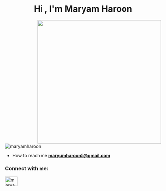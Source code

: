 <h1 align="center">Hi , I'm Maryam Haroon</h1>
<img align="right" width="400" src="https://miro.medium.com/max/1400/1*qdAW1TjCN57h1lbuuzvchg.gif">
<p align="left"> <img src="https://komarev.com/ghpvc/?username=maryamharoon&label=Profile%20views&color=0e75b6&style=flat" alt="maryamharoon" /> </p>

-  How to reach me **maryumharoon5@gmail.com**

<h3 align="left">Connect with me:</h3>
<p align="left">
<a href="https://linkedin.com/in/maryam haroon" target="blank"><img align="center" src="https://raw.githubusercontent.com/rahuldkjain/github-profile-readme-generator/master/src/images/icons/Social/linked-in-alt.svg" alt="maryam haroon" height="30" width="40" /></a>
</p>
